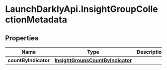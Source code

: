 # LaunchDarklyApi.InsightGroupCollectionMetadata

## Properties

Name | Type | Description | Notes
------------ | ------------- | ------------- | -------------
**countByIndicator** | [**InsightGroupsCountByIndicator**](InsightGroupsCountByIndicator.md) |  | 


